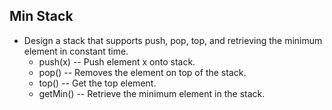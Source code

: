 ## Min Stack
* Design a stack that supports push, pop, top, and retrieving the minimum element in constant time.
  * push(x) -- Push element x onto stack.
  * pop() -- Removes the element on top of the stack.
  * top() -- Get the top element.
  * getMin() -- Retrieve the minimum element in the stack.
